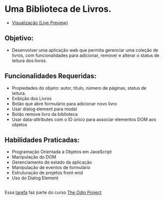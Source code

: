 # Uma Biblioteca de Livros.
- [Visualização (Live Preview)](https://nascimentomatheus1.github.io/Livraria/)
## Objetivo: 
- Desenvolver uma aplicação web que permita gerenciar uma coleção de livros, com funcionalidades para adicionar, remover e alterar o status de leitura dos livros.

## Funcionalidades Requeridas:
- Propiedades do objeto: autor, título, número de páginas, status de leitura.
- Exibição dos Livros
- Botão que abre formulário para adicionar novo livro
- Usar dialog element para modal
- Botão remove livro da biblioteca
- Usar data-attributes com o ID único para associar elementos DOM aos objetos

## Habilidades Praticadas:
- Programação Orientada a Objetos em JavaScript
- Manipulação do DOM
- Gerenciamento de estado da aplicação
- Manipulação de eventos de formulário
- Estruturação de projetos front-end
- Uso do Dialog Element

##

Essa [tarefa](https://www.theodinproject.com/lessons/node-path-javascript-library) faz parte do curso [The Odin Project](https://www.theodinproject.com/about) 
  
